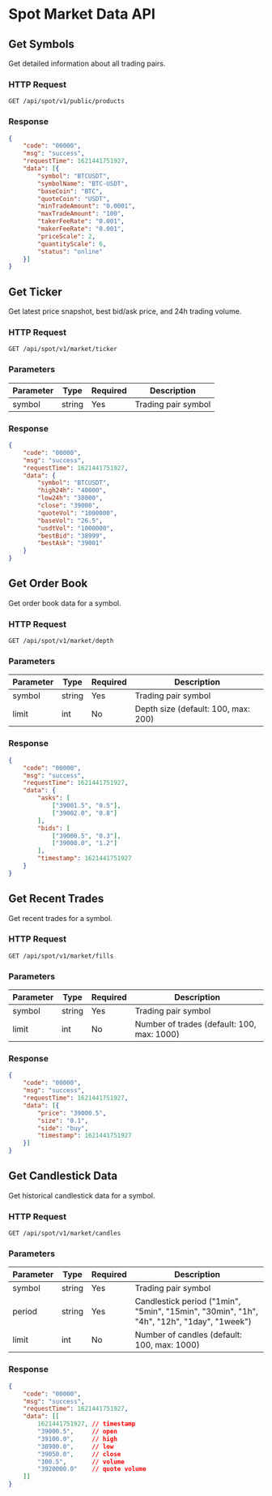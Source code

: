 # Spot Market Data API

## Get Symbols

Get detailed information about all trading pairs.

### HTTP Request

`GET /api/spot/v1/public/products`

### Response

```json
{
    "code": "00000",
    "msg": "success",
    "requestTime": 1621441751927,
    "data": [{
        "symbol": "BTCUSDT",
        "symbolName": "BTC-USDT",
        "baseCoin": "BTC",
        "quoteCoin": "USDT",
        "minTradeAmount": "0.0001",
        "maxTradeAmount": "100",
        "takerFeeRate": "0.001",
        "makerFeeRate": "0.001",
        "priceScale": 2,
        "quantityScale": 6,
        "status": "online"
    }]
}
```

## Get Ticker

Get latest price snapshot, best bid/ask price, and 24h trading volume.

### HTTP Request

`GET /api/spot/v1/market/ticker`

### Parameters

| Parameter | Type   | Required | Description |
|-----------|--------|----------|-------------|
| symbol    | string | Yes      | Trading pair symbol |

### Response

```json
{
    "code": "00000",
    "msg": "success",
    "requestTime": 1621441751927,
    "data": {
        "symbol": "BTCUSDT",
        "high24h": "40000",
        "low24h": "38000",
        "close": "39000",
        "quoteVol": "1000000",
        "baseVol": "26.5",
        "usdtVol": "1000000",
        "bestBid": "38999",
        "bestAsk": "39001"
    }
}
```

## Get Order Book

Get order book data for a symbol.

### HTTP Request

`GET /api/spot/v1/market/depth`

### Parameters

| Parameter | Type   | Required | Description |
|-----------|--------|----------|-------------|
| symbol    | string | Yes      | Trading pair symbol |
| limit     | int    | No       | Depth size (default: 100, max: 200) |

### Response

```json
{
    "code": "00000",
    "msg": "success",
    "requestTime": 1621441751927,
    "data": {
        "asks": [
            ["39001.5", "0.5"],
            ["39002.0", "0.8"]
        ],
        "bids": [
            ["39000.5", "0.3"],
            ["39000.0", "1.2"]
        ],
        "timestamp": 1621441751927
    }
}
```

## Get Recent Trades

Get recent trades for a symbol.

### HTTP Request

`GET /api/spot/v1/market/fills`

### Parameters

| Parameter | Type   | Required | Description |
|-----------|--------|----------|-------------|
| symbol    | string | Yes      | Trading pair symbol |
| limit     | int    | No       | Number of trades (default: 100, max: 1000) |

### Response

```json
{
    "code": "00000",
    "msg": "success",
    "requestTime": 1621441751927,
    "data": [{
        "price": "39000.5",
        "size": "0.1",
        "side": "buy",
        "timestamp": 1621441751927
    }]
}
```

## Get Candlestick Data

Get historical candlestick data for a symbol.

### HTTP Request

`GET /api/spot/v1/market/candles`

### Parameters

| Parameter | Type   | Required | Description |
|-----------|--------|----------|-------------|
| symbol    | string | Yes      | Trading pair symbol |
| period    | string | Yes      | Candlestick period ("1min", "5min", "15min", "30min", "1h", "4h", "12h", "1day", "1week") |
| limit     | int    | No       | Number of candles (default: 100, max: 1000) |

### Response

```json
{
    "code": "00000",
    "msg": "success",
    "requestTime": 1621441751927,
    "data": [[
        1621441751927, // timestamp
        "39000.5",     // open
        "39100.0",     // high
        "38900.0",     // low
        "39050.0",     // close
        "100.5",       // volume
        "3920000.0"    // quote volume
    ]]
}
```

